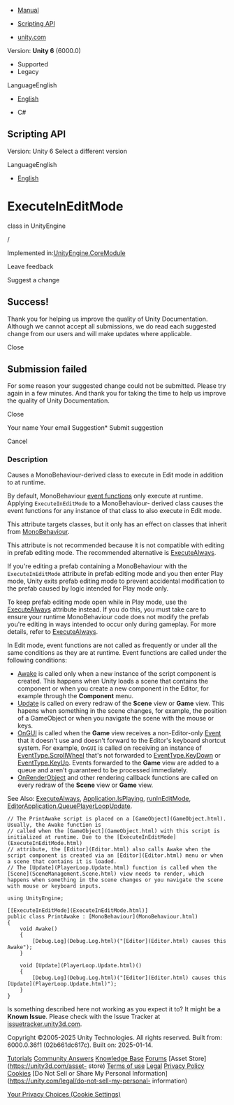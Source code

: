 [ ]()

  * [Manual](../Manual/index.html)
  * [Scripting API](../ScriptReference/index.html)

  * [unity.com](https://unity.com/)

Version: **Unity 6** (6000.0)

  * Supported
  * Legacy

LanguageEnglish

  * [English]()

  * C#

[ ](https://docs.unity3d.com)

## Scripting API

Version: Unity 6 Select a different version

LanguageEnglish

  * [English]()

# ExecuteInEditMode

class in UnityEngine

/

Implemented in:[UnityEngine.CoreModule](UnityEngine.CoreModule.html)

Leave feedback

Suggest a change

## Success!

Thank you for helping us improve the quality of Unity Documentation. Although
we cannot accept all submissions, we do read each suggested change from our
users and will make updates where applicable.

Close

## Submission failed

For some reason your suggested change could not be submitted. Please <a>try
again</a> in a few minutes. And thank you for taking the time to help us
improve the quality of Unity Documentation.

Close

Your name Your email Suggestion* Submit suggestion

Cancel

[ ]()

### Description

Causes a MonoBehaviour-derived class to execute in Edit mode in addition to at
runtime.

By default, MonoBehaviour [event functions](../Manual/event-functions.html)
only execute at runtime. Applying `ExecuteInEditMode` to a MonoBehaviour-
derived class causes the event functions for any instance of that class to
also execute in Edit mode.  
  
This attribute targets classes, but it only has an effect on classes that
inherit from [MonoBehaviour](MonoBehaviour.html).  
  
This attribute is not recommended because it is not compatible with editing in
prefab editing mode. The recommended alternative is
[ExecuteAlways](ExecuteAlways.html).  
  
If you're editing a prefab containing a MonoBehaviour with the
`ExecuteInEditMode` attribute in prefab editing mode and you then enter Play
mode, Unity exits prefab editing mode to prevent accidental modification to
the prefab caused by logic intended for Play mode only.  
  
To keep prefab editing mode open while in Play mode, use the
[ExecuteAlways](ExecuteAlways.html) attribute instead. If you do this, you
must take care to ensure your runtime MonoBehaviour code does not modify the
prefab you're editing in ways intended to occur only during gameplay. For more
details, refer to [ExecuteAlways](ExecuteAlways.html).  
  
In Edit mode, event functions are not called as frequently or under all the
same conditions as they are at runtime. Event functions are called under the
following conditions:

  * [Awake](MonoBehaviour.Awake.html) is called only when a new instance of the script component is created. This happens when Unity loads a scene that contains the component or when you create a new component in the Editor, for example through the **Component** menu.
  * [Update](MonoBehaviour.Update.html) is called on every redraw of the **Scene** view or **Game** view. This hapens when something in the scene changes, for example, the position of a GameObject or when you navigate the scene with the mouse or keys.
  * [OnGUI](MonoBehaviour.OnGUI.html) is called when the **Game** view receives a non-Editor-only [Event](Event.html) that it doesn't use and doesn't forward to the Editor's keyboard shortcut system. For example, `OnGUI` is called on receiving an instance of [EventType.ScrollWheel](EventType.ScrollWheel.html) that's not forwarded to [EventType.KeyDown](EventType.KeyDown.html) or [EventType.KeyUp](EventType.KeyUp.html). Events forwarded to the **Game** view are added to a queue and aren't guaranteed to be processed immediately.
  * [OnRenderObject](MonoBehaviour.OnRenderObject.html) and other rendering callback functions are called on every redraw of the **Scene** view or **Game** view.

See Also: [ExecuteAlways](ExecuteAlways.html),
[Application.IsPlaying](Application.IsPlaying.html),
[runInEditMode](MonoBehaviour-runInEditMode.html),
[EditorApplication.QueuePlayerLoopUpdate](EditorApplication.QueuePlayerLoopUpdate.html).

    
    
    // The PrintAwake script is placed on a [GameObject](GameObject.html). Usually, the Awake function is
    // called when the [GameObject](GameObject.html) with this script is initialized at runtime. Due to the [ExecuteInEditMode](ExecuteInEditMode.html)
    // attribute, the [Editor](Editor.html) also calls Awake when the script component is created via an [Editor](Editor.html) menu or when a scene that contains it is loaded.
    // The [Update](PlayerLoop.Update.html) function is called when the [Scene](SceneManagement.Scene.html) view needs to render, which happens when something in the scene changes or you navigate the scene with mouse or keyboard inputs.  
      
    using UnityEngine;  
      
    [[ExecuteInEditMode](ExecuteInEditMode.html)]
    public class PrintAwake : [MonoBehaviour](MonoBehaviour.html)
    {
        void Awake()
        {
            [Debug.Log](Debug.Log.html)("[Editor](Editor.html) causes this Awake");
        }  
      
        void [Update](PlayerLoop.Update.html)()
        {
            [Debug.Log](Debug.Log.html)("[Editor](Editor.html) causes this [Update](PlayerLoop.Update.html)");
        }
    }
    

Is something described here not working as you expect it to? It might be a
**Known Issue**. Please check with the Issue Tracker at
[issuetracker.unity3d.com](https://issuetracker.unity3d.com).

Copyright ©2005-2025 Unity Technologies. All rights reserved. Built from:
6000.0.36f1 (02b661dc617c). Built on: 2025-01-14.

[Tutorials](https://unity3d.com/learn) [Community
Answers](https://answers.unity3d.com) [Knowledge
Base](https://support.unity3d.com/hc/en-us)
[Forums](https://forum.unity3d.com) [Asset Store](https://unity3d.com/asset-
store) [Terms of use](https://docs.unity3d.com/Manual/TermsOfUse.html)
[Legal](https://unity.com/legal) [Privacy
Policy](https://unity.com/legal/privacy-policy)
[Cookies](https://unity.com/legal/cookie-policy) [Do Not Sell or Share My
Personal Information](https://unity.com/legal/do-not-sell-my-personal-
information)

[Your Privacy Choices (Cookie Settings)](javascript:void\(0\);)

